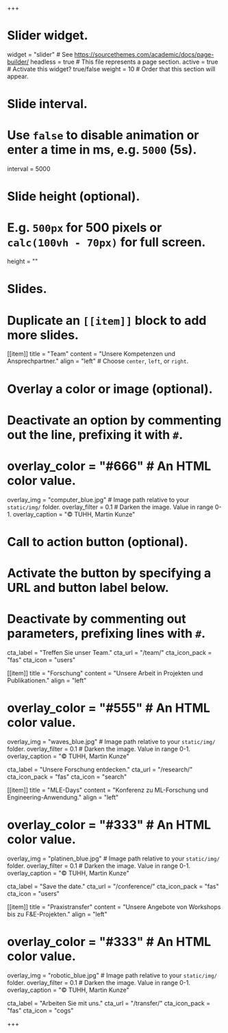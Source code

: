 +++
# Slider widget.
widget = "slider"  # See https://sourcethemes.com/academic/docs/page-builder/
headless = true  # This file represents a page section.
active = true  # Activate this widget? true/false
weight = 10  # Order that this section will appear.

# Slide interval.
# Use `false` to disable animation or enter a time in ms, e.g. `5000` (5s).
interval = 5000

# Slide height (optional).
# E.g. `500px` for 500 pixels or `calc(100vh - 70px)` for full screen.
height = ""

# Slides.
# Duplicate an `[[item]]` block to add more slides.
[[item]]
  title = "Team"
  content = "Unsere Kompetenzen und Ansprechpartner."
  align = "left"  # Choose `center`, `left`, or `right`.

  # Overlay a color or image (optional).
  #   Deactivate an option by commenting out the line, prefixing it with `#`.
  # overlay_color = "#666"  # An HTML color value.
  overlay_img = "computer_blue.jpg"  # Image path relative to your `static/img/` folder.
  overlay_filter = 0.1  # Darken the image. Value in range 0-1.
  overlay_caption = "&copy; TUHH, Martin Kunze"

  # Call to action button (optional).
  #   Activate the button by specifying a URL and button label below.
  #   Deactivate by commenting out parameters, prefixing lines with `#`.
  cta_label = "Treffen Sie unser Team."
  cta_url = "/team/"
  cta_icon_pack = "fas"
  cta_icon = "users"

[[item]]
  title = "Forschung"
  content = "Unsere Arbeit in Projekten und Publikationen."
  align = "left"

  # overlay_color = "#555"  # An HTML color value.
  overlay_img = "waves_blue.jpg"  # Image path relative to your `static/img/` folder.
  overlay_filter = 0.1  # Darken the image. Value in range 0-1.
  overlay_caption = "&copy; TUHH, Martin Kunze"

  cta_label = "Unsere Forschung entdecken."
  cta_url = "/research/"
  cta_icon_pack = "fas"
  cta_icon = "search"

[[item]]
  title = "MLE-Days"
  content = "Konferenz zu ML-Forschung und Engineering-Anwendung."
  align = "left"

  # overlay_color = "#333"  # An HTML color value.
  overlay_img = "platinen_blue.jpg"  # Image path relative to your `static/img/` folder.
  overlay_filter = 0.1  # Darken the image. Value in range 0-1.
  overlay_caption = "&copy; TUHH, Martin Kunze"

  cta_label = "Save the date."
  cta_url = "/conference/"
  cta_icon_pack = "fas"
  cta_icon = "users"

[[item]]
  title = "Praxistransfer"
  content = "Unsere Angebote von Workshops bis zu F&E-Projekten."
  align = "left"

  # overlay_color = "#333"  # An HTML color value.
  overlay_img = "robotic_blue.jpg"  # Image path relative to your `static/img/` folder.
  overlay_filter = 0.1 # Darken the image. Value in range 0-1.
  overlay_caption = "&copy; TUHH, Martin Kunze"
  
  cta_label = "Arbeiten Sie mit uns."
  cta_url = "/transfer/"
  cta_icon_pack = "fas"
  cta_icon = "cogs"


+++

